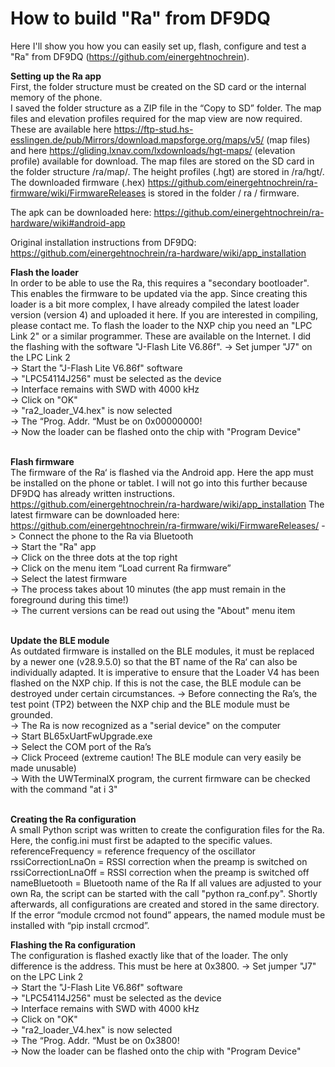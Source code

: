 # How to build "Ra" from DF9DQ

Here I'll show you how you can easily set up, flash, configure and test a "Ra" from DF9DQ (https://github.com/einergehtnochrein).<br>

<b>Setting up the Ra app</b><br>
First, the folder structure must be created on the SD card or the internal memory of the phone.<br>
I saved the folder structure as a ZIP file in the “Copy to SD” folder.
The map files and elevation profiles required for the map view are now required.
These are available here https://ftp-stud.hs-esslingen.de/pub/Mirrors/download.mapsforge.org/maps/v5/ (map files) and here https://gliding.lxnav.com/lxdownloads/hgt-maps/ (elevation profile) available for download.
The map files are stored on the SD card in the folder structure /ra/map/.
The height profiles (.hgt) are stored in /ra/hgt/.
The downloaded firmware (.hex) https://github.com/einergehtnochrein/ra-firmware/wiki/FirmwareReleases is stored in the folder / ra / firmware.

The apk can be downloaded here:
https://github.com/einergehtnochrein/ra-hardware/wiki#android-app

Original installation instructions from DF9DQ:
https://github.com/einergehtnochrein/ra-hardware/wiki/app_installation





<b>Flash the loader</b><br>
In order to be able to use the Ra, this requires a "secondary bootloader". This enables the firmware to be updated via the app. Since creating this loader is a bit more complex, I have already compiled the latest loader version (version 4) and uploaded it here. If you are interested in compiling, please contact me.
To flash the loader to the NXP chip you need an "LPC Link 2" or a similar programmer. These are available on the Internet. I did the flashing with the software "J-Flash Lite V6.86f".
->	Set jumper "J7" on the LPC Link 2<br>
->	Start the "J-Flash Lite V6.86f" software<br>
->	"LPC54114J256" must be selected as the device<br>
->	Interface remains with SWD with 4000 kHz<br>
->	Click on "OK"<br>
->	"ra2_loader_V4.hex" is now selected<br>
->	The “Prog. Addr. “Must be on 0x00000000!<br>
->	Now the loader can be flashed onto the chip with "Program Device"<br><br>

<b>Flash firmware</b><br>
The firmware of the Ra‘ is flashed via the Android app. Here the app must be installed on the phone or tablet. I will not go into this further because DF9DQ has already written instructions. https://github.com/einergehtnochrein/ra-hardware/wiki/app_installation
The latest firmware can be downloaded here: https://github.com/einergehtnochrein/ra-firmware/wiki/FirmwareReleases/
->	Connect the phone to the Ra via Bluetooth<br>
->	Start the "Ra" app<br>
->	Click on the three dots at the top right<br>
->	Click on the menu item “Load current Ra firmware”<br>
->	Select the latest firmware<br>
->	The process takes about 10 minutes (the app must remain in the foreground during this time!)<br>
->	The current versions can be read out using the "About" menu item<br><br>

<b>Update the BLE module</b><br>
As outdated firmware is installed on the BLE modules, it must be replaced by a newer one (v28.9.5.0) so that the BT name of the Ra‘ can also be individually adapted.
It is imperative to ensure that the Loader V4 has been flashed on the NXP chip. If this is not the case, the BLE module can be destroyed under certain circumstances.
->	Before connecting the Ra’s, the test point (TP2) between the NXP chip and the BLE module must be grounded.<br>
->	The Ra is now recognized as a "serial device" on the computer<br>
->	Start BL65xUartFwUpgrade.exe<br>
->	Select the COM port of the Ra’s<br>
->	Click Proceed (extreme caution! The BLE module can very easily be made unusable)<br>
->	With the UWTerminalX program, the current firmware can be checked with the command "at i 3"<br><br>

<b>Creating the Ra configuration</b><br>
A small Python script was written to create the configuration files for the Ra.
Here, the config.ini must first be adapted to the specific values.
referenceFrequency = reference frequency of the oscillator
rssiCorrectionLnaOn = RSSI correction when the preamp is switched on
rssiCorrectionLnaOff = RSSI correction when the preamp is switched off
nameBluetooth = Bluetooth name of the Ra
If all values are adjusted to your own Ra, the script can be started with the call "python ra_conf.py". Shortly afterwards, all configurations are created and stored in the same directory.
If the error “module crcmod not found” appears, the named module must be installed with “pip install crcmod”.

<b>Flashing the Ra configuration</b><br>
The configuration is flashed exactly like that of the loader. The only difference is the address. This must be here at 0x3800.
->	Set jumper "J7" on the LPC Link 2<br>
->	Start the "J-Flash Lite V6.86f" software<br>
->	"LPC54114J256" must be selected as the device<br>
->	Interface remains with SWD with 4000 kHz<br>
->	Click on "OK"<br>
->	"ra2_loader_V4.hex" is now selected<br>
->	The “Prog. Addr. “Must be on 0x3800!<br>
->	Now the loader can be flashed onto the chip with "Program Device"<br><br>
